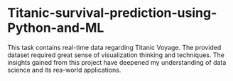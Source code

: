 # Titanic-survival-prediction-using-Python-and-ML
This task contains real-time data regarding Titanic Voyage. The provided dataset required great sense of visualization thinking and techniques. The insights gained from this project have deepened my understanding of data science and its rea-world applications. 

